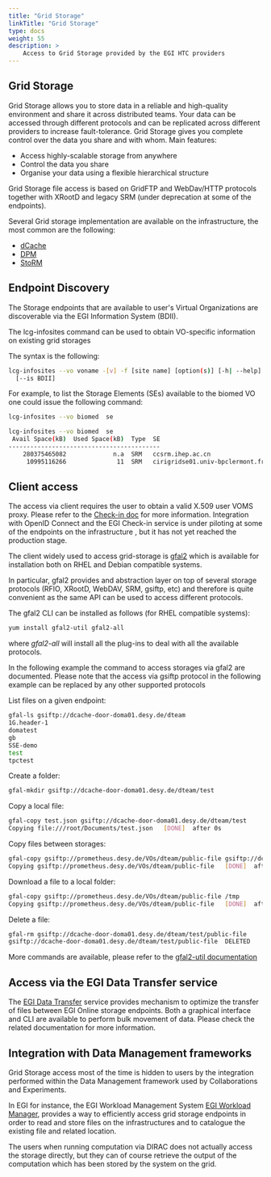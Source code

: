 ```yaml
---
title: "Grid Storage"
linkTitle: "Grid Storage"
type: docs
weight: 55
description: >
    Access to Grid Storage provided by the EGI HTC providers
---
```


## Grid Storage

Grid Storage allows you to store data in a reliable and high-quality environment
and share it across distributed teams. Your data can be accessed through
different protocols and can be replicated across different providers to increase
fault-tolerance. Grid Storage gives you complete control over the data you share
and with whom. Main features:

-   Access highly-scalable storage from anywhere
-   Control the data you share
-   Organise your data using a flexible hierarchical structure

Grid Storage file access is based on GridFTP and WebDav/HTTP protocols together
with XRootD and legacy SRM (under deprecation at some of the endpoints).

Several Grid storage implementation are available on the infrastructure, the
most common are the following:

-   [dCache](https://www.dcache.org/)
-   [DPM](https://twiki.cern.ch/twiki/bin/view/DPM/)
-   [StoRM](https://italiangrid.github.io/storm/)

## Endpoint Discovery

The Storage endpoints that are available to user's Virtual Organizations are
discoverable via the EGI Information System (BDII).

The lcg-infosites command can be used to obtain VO-specific information on
existing grid storages

The syntax is the following:

```sh
lcg-infosites --vo voname -[v] -f [site name] [option(s)] [-h| --help]
  [--is BDII]
```

For example, to list the Storage Elements (SEs) available to the biomed VO one
could issue the following command:

```sh
lcg-infosites --vo biomed  se

lcg-infosites --vo biomed  se
 Avail Space(kB)  Used Space(kB)  Type 	SE
------------------------------------------
    280375465082             n.a  SRM  	ccsrm.ihep.ac.cn
     10995116266              11  SRM  	cirigridse01.univ-bpclermont.fr

```

## Client access

The access via client requires the user to obtain a valid X.509 user VOMS proxy.
Please refer to the [Check-in doc](../check-in/voms/) for more information.
Integration with OpenID Connect and the EGI Check-in service is under piloting
at some of the endpoints on the infrastructure , but it has not yet reached the
production stage.

The client widely used to access grid-storage is
[gfal2](https://dmc-docs.web.cern.ch/dmc-docs/gfal2/gfal2.html) which is
available for installation both on RHEL and Debian compatible systems.

In particular, gfal2 provides and abstraction layer on top of several storage
protocols (RFIO, XRootD, WebDAV, SRM, gsiftp, etc) and therefore is quite
convenient as the same API can be used to access different protocols.

The gfal2 CLI can be installed as follows (for RHEL compatible systems):

```sh
yum install gfal2-util gfal2-all

```

where _gfal2-all_ will install all the plug-ins to deal with all the available
protocols.

In the following example the command to access storages via gfal2 are
documented. Please note that the access via gsiftp protocol in the following
example can be replaced by any other supported protocols

List files on a given endpoint:

```sh
gfal-ls gsiftp://dcache-door-doma01.desy.de/dteam
1G.header-1
domatest
gb
SSE-demo
test
tpctest
```

Create a folder:

```sh
gfal-mkdir gsiftp://dcache-door-doma01.desy.de/dteam/test
```

Copy a local file:

```sh
gfal-copy test.json gsiftp://dcache-door-doma01.desy.de/dteam/test
Copying file:///root/Documents/test.json   [DONE]  after 0s
```

Copy files between storages:

```sh
gfal-copy gsiftp://prometheus.desy.de/VOs/dteam/public-file gsiftp://dcache-door-doma01.desy.de/dteam/test
Copying gsiftp://prometheus.desy.de/VOs/dteam/public-file   [DONE]  after 3s
```

Download a file to a local folder:

```sh
gfal-copy gsiftp://prometheus.desy.de/VOs/dteam/public-file /tmp
Copying gsiftp://prometheus.desy.de/VOs/dteam/public-file   [DONE]  after 0s
```

Delete a file:

```sh
gfal-rm gsiftp://dcache-door-doma01.desy.de/dteam/test/public-file
gsiftp://dcache-door-doma01.desy.de/dteam/test/public-file	DELETED
```

More commands are available, please refer to the
[gfal2-util documentation](https://dmc-docs.web.cern.ch/dmc-docs/gfal2-util.html)

## Access via the EGI Data Transfer service

The [EGI Data Transfer](../../data-transfer) service provides mechanism to
optimize the transfer of files between EGI Online storage endpoints. Both a
graphical interface and CLI are available to perform bulk movement of data.
Please check the related documentation for more information.

## Integration with Data Management frameworks

Grid Storage access most of the time is hidden to users by the integration
performed within the Data Management framework used by Collaborations and
Experiments.

In EGI for instance, the EGI Workload Management System
[EGI Workload Manager](../../workload-manager/), provides a way to efficiently access grid
storage endpoints in order to read and store files on the infrastructures and to
catalogue the existing file and related location.

The users when running computation via DIRAC does not actually access the
storage directly, but they can of course retrieve the output of the computation
which has been stored by the system on the grid.
